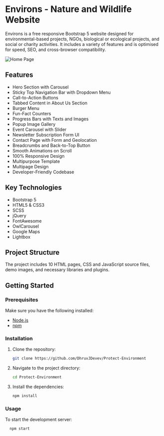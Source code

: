 # Environs - Nature and Wildlife Website

Environs is a free responsive Bootstrap 5 website designed for environmental-based projects, NGOs, biological or ecological projects, and social or charity activities. It includes a variety of features and is optimised for speed, SEO, and cross-browser compatibility.

![Home Page](img/Home_page.png)
## Features

- Hero Section with Carousel
- Sticky Top Navigation Bar with Dropdown Menu
- Call-to-Action Buttons
- Tabbed Content in About Us Section
- Burger Menu
- Fun-Fact Counters
- Progress Bars with Texts and Images
- Popup Image Gallery
- Event Carousel with Slider
- Newsletter Subscription Form UI
- Contact Page with Form and Geolocation
- Breadcrumbs and Back-to-Top Button
- Smooth Animations on Scroll
- 100% Responsive Design
- Multipurpose Template
- Multipage Design
- Developer-Friendly Codebase

## Key Technologies

- Bootstrap 5
- HTML5 & CSS3
- SCSS
- jQuery
- FontAwesome
- OwlCarousel
- Google Maps
- Lightbox

## Project Structure

The project includes 10 HTML pages, CSS and JavaScript source files, demo images, and necessary libraries and plugins.

## Getting Started

### Prerequisites

Make sure you have the following installed:

- [Node.js](https://nodejs.org/)
- [npm](https://www.npmjs.com/)

### Installation

1. Clone the repository:
    ```sh
    git clone https://github.com/DhruvJDevev/Protect-Environment
    ```
2. Navigate to the project directory:
    ```sh
    cd Protect-Environment
    ```
3. Install the dependencies:
    ```sh
    npm install
    ```

### Usage

To start the development server:
  ```sh
	npm start
  ```
